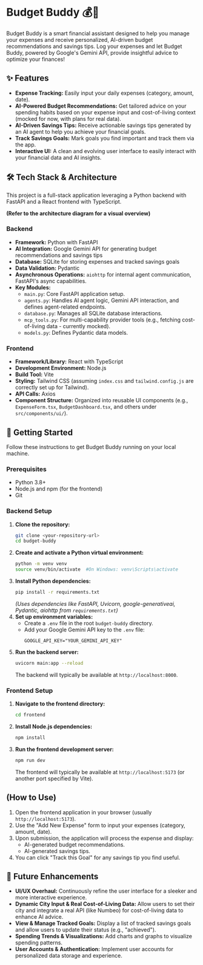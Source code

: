 # Budget Buddy 💰🤖

Budget Buddy is a smart financial assistant designed to help you manage your expenses and receive personalized, AI-driven budget recommendations and savings tips. Log your expenses and let Budget Buddy, powered by Google's Gemini API, provide insightful advice to optimize your finances!

## ✨ Features

* **Expense Tracking:** Easily input your daily expenses (category, amount, date).
* **AI-Powered Budget Recommendations:** Get tailored advice on your spending habits based on your expense input and cost-of-living context (mocked for now, with plans for real data).
* **AI-Driven Savings Tips:** Receive actionable savings tips generated by an AI agent to help you achieve your financial goals.
* **Track Savings Goals:** Mark goals you find important and track them via the app.
* **Interactive UI:** A clean and evolving user interface to easily interact with your financial data and AI insights.

## 🛠️ Tech Stack & Architecture

This project is a full-stack application leveraging a Python backend with FastAPI and a React frontend with TypeScript.

**(Refer to the architecture diagram for a visual overview)**

### Backend
* **Framework:** Python with FastAPI
* **AI Integration:** Google Gemini API for generating budget recommendations and savings tips
* **Database:** SQLite for storing expenses and tracked savings goals
* **Data Validation:** Pydantic
* **Asynchronous Operations:** `aiohttp` for internal agent communication, FastAPI's async capabilities.
* **Key Modules:**
    * `main.py`: Core FastAPI application setup.
    * `agents.py`: Handles AI agent logic, Gemini API interaction, and defines agent-related endpoints.
    * `database.py`: Manages all SQLite database interactions.
    * `mcp_tools.py`: For multi-capability provider tools (e.g., fetching cost-of-living data - currently mocked).
    * `models.py`: Defines Pydantic data models.

### Frontend
* **Framework/Library:** React with TypeScript
* **Development Environment:** Node.js
* **Build Tool:** Vite
* **Styling:** Tailwind CSS (assuming `index.css` and `tailwind.config.js` are correctly set up for Tailwind).
* **API Calls:** Axios
* **Component Structure:** Organized into reusable UI components (e.g., `ExpenseForm.tsx`, `BudgetDashboard.tsx`, and others under `src/components/ui/`).

## 🚀 Getting Started

Follow these instructions to get Budget Buddy running on your local machine.

### Prerequisites

* Python 3.8+
* Node.js and npm (for the frontend)
* Git

### Backend Setup

1.  **Clone the repository:**
    ```bash
    git clone <your-repository-url>
    cd budget-buddy
    ```
2.  **Create and activate a Python virtual environment:**
    ```bash
    python -m venv venv
    source venv/bin/activate  #On Windows: venv\Scripts\activate
    ```
3.  **Install Python dependencies:**
    ```bash
    pip install -r requirements.txt 
    ```
    *(Uses dependencies like FastAPI, Uvicorn, google-generativeai, Pydantic, aiohttp from `requirements.txt`)*
4.  **Set up environment variables:**
    * Create a `.env` file in the root `budget-buddy` directory.
    * Add your Google Gemini API key to the `.env` file:
        ```env
        GOOGLE_API_KEY="YOUR_GEMINI_API_KEY"
        ```
5.  **Run the backend server:**
    ```bash
    uvicorn main:app --reload
    ```
    The backend will typically be available at `http://localhost:8000`.

### Frontend Setup

1.  **Navigate to the frontend directory:**
    ```bash
    cd frontend
    ```
2.  **Install Node.js dependencies:**
    ```bash
    npm install
    ```
3.  **Run the frontend development server:**
    ```bash
    npm run dev
    ```
    The frontend will typically be available at `http://localhost:5173` (or another port specified by Vite).

##  (How to Use)

1.  Open the frontend application in your browser (usually `http://localhost:5173`).
2.  Use the "Add New Expense" form to input your expenses (category, amount, date).
3.  Upon submission, the application will process the expense and display:
    * AI-generated budget recommendations.
    * AI-generated savings tips.
4.  You can click "Track this Goal" for any savings tip you find useful.

## 🔮 Future Enhancements

* **UI/UX Overhaul:** Continuously refine the user interface for a sleeker and more interactive experience.
* **Dynamic City Input & Real Cost-of-Living Data:** Allow users to set their city and integrate a real API (like Numbeo) for cost-of-living data to enhance AI advice.
* **View & Manage Tracked Goals:** Display a list of tracked savings goals and allow users to update their status (e.g., "achieved").
* **Spending Trends & Visualizations:** Add charts and graphs to visualize spending patterns.
* **User Accounts & Authentication:** Implement user accounts for personalized data storage and experience.
